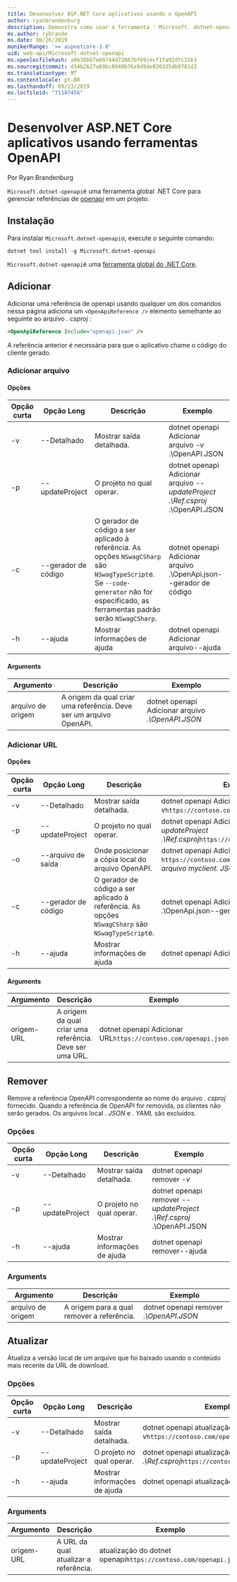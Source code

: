```yaml
---
title: Desenvolver ASP.NET Core aplicativos usando o OpenAPI
author: ryanbrandenburg
description: Demonstra como usar a ferramenta ' Microsoft. dotnet-openapi ' para adicionar referências a arquivos OpenAPI.
ms.author: rybrande
ms.date: 08/26/2019
monikerRange: '>= aspnetcore-3.0'
uid: web-api/Microsoft.dotnet-openapi
ms.openlocfilehash: a9b38bb7e69744d72867bf69cecf1fa92d7c15b3
ms.sourcegitcommit: d34b2627a69bc8940b76a949de830335db9701d3
ms.translationtype: MT
ms.contentlocale: pt-BR
ms.lasthandoff: 09/23/2019
ms.locfileid: "71187456"
---
```

# <a name="develop-aspnet-core-apps-using-openapi-tools"></a>Desenvolver ASP.NET Core aplicativos usando ferramentas OpenAPI

Por Ryan Brandenburg

`Microsoft.dotnet-openapi`é uma ferramenta global .NET Core para gerenciar referências de [openapi](https://github.com/OAI/OpenAPI-Specification) em um projeto.

## <a name="installation"></a>Instalação

Para instalar `Microsoft.dotnet-openapi`o, execute o seguinte comando:

```console
dotnet tool install -g Microsoft.dotnet-openapi
```

`Microsoft.dotnet-openapi`é uma [ferramenta global do .NET Core](/dotnet/core/tools/global-tools).

## <a name="add"></a>Adicionar

Adicionar uma referência de openapi usando qualquer um dos comandos nessa página adiciona um `<OpenApiReference />` elemento semelhante ao seguinte ao arquivo *. csproj* :

```xml
<OpenApiReference Include="openapi.json" />
```

A referência anterior é necessária para que o aplicativo chame o código do cliente gerado.

<!-- TODO: Restore after https://github.com/aspnet/AspNetCore/issues/12738
### Add Project

#### Options

| Short option | Long option | Description | Example |
|-------|------|-------|---------|
| -v|--verbose | Show verbose output. |dotnet openapi add project *-v* ../Ref/ProjRef.csproj |
| -p|--project | The project to operate on. |dotnet openapi add project *--project .\Ref.csproj* ../Ref/ProjRef.csproj |

#### Arguments

|  Argument  | Description | Example |
|-------------|-------------|---------|
| source-file | The source to create a reference from. Must be a project file. |dotnet openapi add project *../Ref/ProjRef.csproj* | -->

### <a name="add-file"></a>Adicionar arquivo

#### <a name="options"></a>Opções

| Opção curta| Opção Long| Descrição | Exemplo |
|-------|------|-------|---------|
| -v|--Detalhado | Mostrar saída detalhada. |dotnet openapi Adicionar arquivo *-v* .\OpenAPI.JSON |
| -p|--updateProject | O projeto no qual operar. |dotnet openapi Adicionar arquivo *--updateProject .\Ref.csproj* .\OpenAPI.JSON |
| -c|--gerador de código| O gerador de código a ser aplicado à referência. As opções `NSwagCSharp` são `NSwagTypeScript`e. Se `--code-generator` não for especificado, as ferramentas padrão serão `NSwagCSharp`.|dotnet openapi Adicionar arquivo .\OpenApi.json--gerador de código
| -h|--ajuda|Mostrar informações de ajuda|dotnet openapi Adicionar arquivo--ajuda|

#### <a name="arguments"></a>Arguments

|  Argumento  | Descrição | Exemplo |
|-------------|-------------|---------|
| arquivo de origem | A origem da qual criar uma referência. Deve ser um arquivo OpenAPI. |dotnet openapi Adicionar arquivo *.\OpenAPI.JSON* |

### <a name="add-url"></a>Adicionar URL

#### <a name="options"></a>Opções

| Opção curta| Opção Long| Descrição | Exemplo |
|-------|------|-------------|---------|
| -v|--Detalhado | Mostrar saída detalhada. |dotnet openapi Adicionar URL *-v*`https://contoso.com/openapi.json` |
| -p|--updateProject | O projeto no qual operar. |dotnet openapi Adicionar URL *--updateProject .\Ref.csproj*`https://contoso.com/openapi.json` |
| -o|--arquivo de saída | Onde posicionar a cópia local do arquivo OpenAPI. |dotnet openapi Adicionar URL `https://contoso.com/openapi.json` *--saída-arquivo myclient. JSON* |
| -c|--gerador de código| O gerador de código a ser aplicado à referência. As opções `NSwagCSharp` são `NSwagTypeScript`e. |dotnet openapi Adicionar arquivo .\OpenApi.json--gerador de código
| -h|--ajuda|Mostrar informações de ajuda|dotnet openapi Adicionar URL--ajuda|

#### <a name="arguments"></a>Arguments

|  Argumento  | Descrição | Exemplo |
|-------------|-------------|---------|
| origem-URL | A origem da qual criar uma referência. Deve ser uma URL. |dotnet openapi Adicionar URL`https://contoso.com/openapi.json` |

## <a name="remove"></a>Remover

Remove a referência OpenAPI correspondente ao nome do arquivo *. csproj* fornecido. Quando a referência de OpenAPI for removida, os clientes não serão gerados. Os arquivos local *. JSON* e *. YAML* são excluídos.

### <a name="options"></a>Opções

| Opção curta| Opção Long| Descrição| Exemplo |
|-------|------|------------|---------|
| -v|--Detalhado | Mostrar saída detalhada. |dotnet openapi remover *-v*|
| -p|--updateProject | O projeto no qual operar. |dotnet openapi remover *--updateProject .\Ref.csproj* .\OpenAPI.JSON |
| -h|--ajuda|Mostrar informações de ajuda|dotnet openapi remover--ajuda|

### <a name="arguments"></a>Arguments

|  Argumento  | Descrição| Exemplo |
| ------------|------------|---------|
| arquivo de origem | A origem para a qual remover a referência. |dotnet openapi remover *.\OpenAPI.JSON* |

## <a name="refresh"></a>Atualizar

Atualiza a versão local de um arquivo que foi baixado usando o conteúdo mais recente da URL de download.

### <a name="options"></a>Opções

| Opção curta| Opção Long| Descrição | Exemplo |
|-------|------|-------------|---------|
| -v|--Detalhado | Mostrar saída detalhada. | dotnet openapi atualização *– v*`https://contoso.com/openapi.json` |
| -p|--updateProject | O projeto no qual operar. | dotnet openapi atualização *--updateProject .\Ref.csproj*`https://contoso.com/openapi.json` |
| -h|--ajuda|Mostrar informações de ajuda|dotnet openapi atualização--ajuda|

### <a name="arguments"></a>Arguments

|  Argumento  | Descrição | Exemplo |
| ------------|-------------|---------|
| origem-URL | A URL da qual atualizar a referência. | atualização do dotnet openapi`https://contoso.com/openapi.json` |

